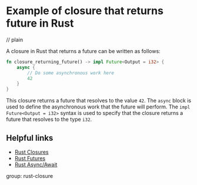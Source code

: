 # Example of closure that returns future in Rust
// plain

A closure in Rust that returns a future can be written as follows:
```rust
fn closure_returning_future() -> impl Future<Output = i32> {
    async {
        // Do some asynchronous work here
        42
    }
}
```
This closure returns a future that resolves to the value `42`. The `async` block is used to define the asynchronous work that the future will perform. The `impl Future<Output = i32>` syntax is used to specify that the closure returns a future that resolves to the type `i32`.

## Helpful links
- [Rust Closures](https://doc.rust-lang.org/book/ch13-01-closures.html)
- [Rust Futures](https://rust-lang.github.io/async-book/01_getting_started/02_why_futures.html)
- [Rust Async/Await](https://doc.rust-lang.org/book/ch13-02-async-await.html)

group: rust-closure